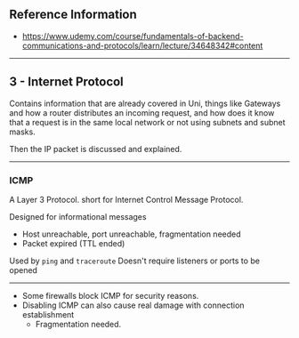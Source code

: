 ## Reference Information
- https://www.udemy.com/course/fundamentals-of-backend-communications-and-protocols/learn/lecture/34648342#content

---
## 3 - Internet Protocol

Contains information that are already covered in Uni, things like Gateways and how a router distributes an incoming request, and how does it know that a request is in the same local network or not using subnets and subnet masks.

Then the IP packet is discussed and explained.

---
### ICMP

A Layer 3 Protocol.
short for Internet Control Message Protocol.

Designed for informational messages

- Host unreachable, port unreachable, fragmentation needed
- Packet expired (TTL ended)

Used by `ping` and `traceroute`
Doesn't require listeners or ports to be opened

---

- Some firewalls block ICMP for security reasons.
- Disabling ICMP can also cause real damage with connection establishment
	- Fragmentation needed.

